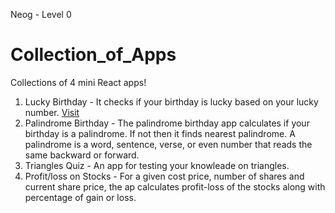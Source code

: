 Neog - Level 0

# Collection_of_Apps
Collections of 4 mini React apps! 
1. Lucky Birthday - It checks if your birthday is lucky based on your lucky number. [Visit](https://csb-cu7u5.netlify.app/lucky_birthday)
2. Palindrome Birthday - The palindrome birthday app calculates if your birthday is a palindrome. If not then it finds nearest palindrome. A palindrome is a word, sentence, verse, or even number that reads the same backward or forward.
3. Triangles Quiz - An app for testing your knowleade on triangles.
4. Profit/loss on Stocks - For a given cost price, number of shares and current share price, the ap calculates profit-loss of the stocks along with percentage of gain or loss.
